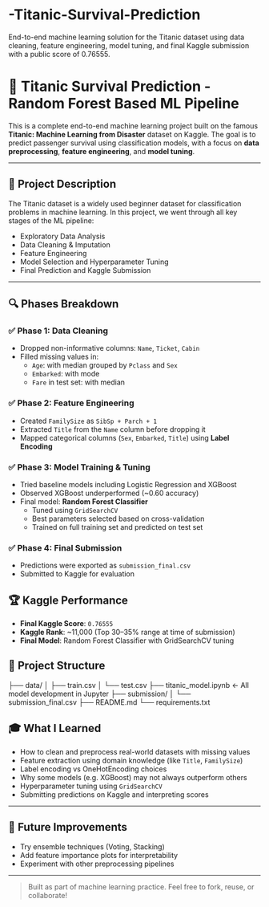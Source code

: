 # -Titanic-Survival-Prediction
End-to-end machine learning solution for the Titanic dataset using data cleaning, feature engineering, model tuning, and final Kaggle submission with a public score of 0.76555.

# 🚢 Titanic Survival Prediction - Random Forest Based ML Pipeline

This is a complete end-to-end machine learning project built on the famous **Titanic: Machine Learning from Disaster** dataset on Kaggle. The goal is to predict passenger survival using classification models, with a focus on **data preprocessing**, **feature engineering**, and **model tuning**.

---

## 📌 Project Description

The Titanic dataset is a widely used beginner dataset for classification problems in machine learning. In this project, we went through all key stages of the ML pipeline:

- Exploratory Data Analysis
- Data Cleaning & Imputation
- Feature Engineering
- Model Selection and Hyperparameter Tuning
- Final Prediction and Kaggle Submission

---

## 🔍 Phases Breakdown

### ✅ Phase 1: Data Cleaning
- Dropped non-informative columns: `Name`, `Ticket`, `Cabin`
- Filled missing values in:
  - `Age`: with median grouped by `Pclass` and `Sex`
  - `Embarked`: with mode
  - `Fare` in test set: with median

### ✅ Phase 2: Feature Engineering
- Created `FamilySize` as `SibSp + Parch + 1`
- Extracted `Title` from the `Name` column before dropping it
- Mapped categorical columns (`Sex`, `Embarked`, `Title`) using **Label Encoding**

### ✅ Phase 3: Model Training & Tuning
- Tried baseline models including Logistic Regression and XGBoost
- Observed XGBoost underperformed (~0.60 accuracy)
- Final model: **Random Forest Classifier**
  - Tuned using `GridSearchCV`
  - Best parameters selected based on cross-validation
  - Trained on full training set and predicted on test set

### ✅ Phase 4: Final Submission
- Predictions were exported as `submission_final.csv`
- Submitted to Kaggle for evaluation


## 🏆 Kaggle Performance

- **Final Kaggle Score**: `0.76555`
- **Kaggle Rank**: ~11,000 (Top 30–35% range at time of submission)
- **Final Model**: Random Forest Classifier with GridSearchCV tuning


## 📁 Project Structure


├── data/
│   ├── train.csv
│   └── test.csv
├── titanic_model.ipynb       <- All model development in Jupyter
├── submission/
│   └── submission_final.csv
├── README.md
└── requirements.txt




## 🎓 What I Learned

- How to clean and preprocess real-world datasets with missing values
- Feature extraction using domain knowledge (like `Title`, `FamilySize`)
- Label encoding vs OneHotEncoding choices
- Why some models (e.g. XGBoost) may not always outperform others
- Hyperparameter tuning using `GridSearchCV`
- Submitting predictions on Kaggle and interpreting scores

---

## 💼 Future Improvements

- Try ensemble techniques (Voting, Stacking)
- Add feature importance plots for interpretability
- Experiment with other preprocessing pipelines

---


> Built as part of machine learning practice. Feel free to fork, reuse, or collaborate!
